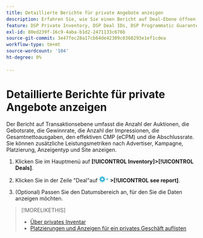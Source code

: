```yaml
---
title: Detaillierte Berichte für private Angebote anzeigen
description: Erfahren Sie, wie Sie einen Bericht auf Deal-Ebene öffnen.
feature: DSP Private Inventory, DSP Deal IDs, DSP Programmatic Guaranteed Deals
exl-id: 80ed239f-16c9-4aba-b1d2-2471133c676b
source-git-commit: 3e47fec28a17cb64de42309c0368293e1ef1cdea
workflow-type: tm+mt
source-wordcount: '104'
ht-degree: 0%

---
```


# Detaillierte Berichte für private Angebote anzeigen

Der Bericht auf Transaktionsebene umfasst die Anzahl der Auktionen, die Gebotsrate, die Gewinnrate, die Anzahl der Impressionen, die Gesamtnettoausgaben, den effektiven CMP (eCPM) und die Abschlussrate. Sie können zusätzliche Leistungsmetriken nach Advertiser, Kampagne, Platzierung, Anzeigentyp und Site anzeigen.

1. Klicken Sie im Hauptmenü auf **[!UICONTROL Inventory]>[!UICONTROL Deals]**.

1. Klicken Sie in der Zeile &quot;Deal&quot;auf ![Optionen, Menü](/help/dsp/assets/options-menu.png) **>[!UICONTROL see report]**.

1. (Optional) Passen Sie den Datumsbereich an, für den Sie die Daten anzeigen möchten.

>[!MORELIKETHIS]
>
>* [Über privates Inventar](private-inventory-about.md)
>* [Platzierungen und Anzeigen für ein privates Geschäft auflisten](private-deal-view-placements.md)


